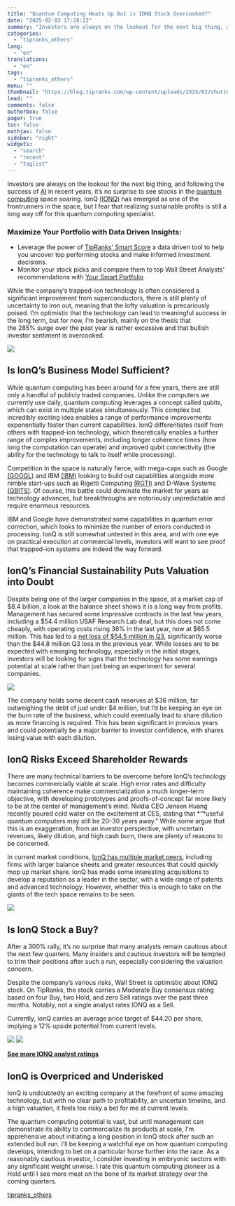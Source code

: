 ```yaml
---
title: "Quantum Computing Heats Up But is IONQ Stock Overcooked?"
date: "2025-02-03 17:28:22"
summary: "Investors are always on the lookout for the next big thing, and following the success of AI in recent years, it’s no surprise to see stocks in the quantum computing space soaring. IonQ (IONQ) has emerged as one of the frontrunners in the space, but I fear that realizing sustainable..."
categories:
  - "tipranks_others"
lang:
  - "en"
translations:
  - "en"
tags:
  - "tipranks_others"
menu: ""
thumbnail: "https://blog.tipranks.com/wp-content/uploads/2025/02/shutterstock_1228219351-750x406.jpg"
lead: ""
comments: false
authorbox: false
pager: true
toc: false
mathjax: false
sidebar: "right"
widgets:
  - "search"
  - "recent"
  - "taglist"
---
```


Investors are always on the lookout for the next big thing, and following the success of [AI](https://www.tipranks.com/compare-stocks/artificial-intelligence) in recent years, it’s no surprise to see stocks in the [quantum computing](https://www.tipranks.com/compare-stocks/quantum-computing) space soaring. IonQ [(IONQ)](https://www.tipranks.com/stocks/ionq) has emerged as one of the frontrunners in the space, but I fear that realizing sustainable profits is still a long way off for this quantum computing specialist.

### Maximize Your Portfolio with Data Driven Insights:

* Leverage the power of [TipRanks' Smart Score](https://www.tipranks.com/screener/top-smart-score-stocks) a data driven tool to help you uncover top performing stocks and make informed investment decisions.
* Monitor your stock picks and compare them to top Wall Street Analysts' recommendations with  [Your Smart Portfolio](https://www.tipranks.com/smart-portfolio/holdings)

While the company’s trapped-ion technology is often considered a significant improvement from superconductors, there is still plenty of uncertainty to iron out, meaning that the lofty valuation is precariously poised. I’m optimistic that the technology can lead to meaningful success in the long term, but for now, I’m bearish, mainly on the thesis that the 285% surge over the past year is rather excessive and that bullish investor sentiment is overcooked.

[![](https://blog.tipranks.com/wp-content/uploads/2025/02/IONQ.jpg)](https://www.tipranks.com/stocks/ionq)

Is IonQ’s Business Model Sufficient?
------------------------------------

While quantum computing has been around for a few years, there are still only a handful of publicly traded companies. Unlike the computers we currently use daily, quantum computing leverages a concept called qubits, which can exist in multiple states simultaneously. This complex but incredibly exciting idea enables a range of performance improvements exponentially faster than current capabilities. IonQ differentiates itself from others with trapped-ion technology, which theoretically enables a further range of complex improvements, including longer coherence times (how long the computation can operate) and improved qubit connectivity (the ability for the technology to talk to itself while processing).

Competition in the space is naturally fierce, with mega-caps such as Google [(GOOGL)](https://www.tipranks.com/stocks/googl) and IBM [(IBM)](https://www.tipranks.com/stocks/ibm) looking to build out capabilities alongside more nimble start-ups such as Rigetti Computing [(RGTI)](https://www.tipranks.com/stocks/rgti) and D-Wave Systems [(QBITS)](https://www.tipranks.com/stocks/qbits). Of course, this battle could dominate the market for years as technology advances, but breakthroughs are notoriously unpredictable and require enormous resources.

IBM and Google have demonstrated some capabilities in quantum error correction, which looks to minimize the number of errors conducted in processing. IonQ is still somewhat untested in this area, and with one eye on practical execution at commercial levels, investors will want to see proof that trapped-ion systems are indeed the way forward.

IonQ’s Financial Sustainability Puts Valuation into Doubt
---------------------------------------------------------

Despite being one of the larger companies in the space, at a market cap of $8.4 billion, a look at the balance sheet shows it is a long way from profits. Management has secured some impressive contracts in the last few years, including a $54.4 million USAF Research Lab deal, but this does not come cheaply, with operating costs rising 36% in the last year, now at $65.5 million. This has led to a [net loss of $54.5 million in Q3](https://www.tipranks.com/stocks/ionq/earnings), significantly worse than the $44.8 million Q3 loss in the previous year. While losses are to be expected with emerging technology, especially in the initial stages, investors will be looking for signs that the technology has some earnings potential at scale rather than just being an experiment for several companies.

[![](https://blog.tipranks.com/wp-content/uploads/2025/01/image-1408-1024x251.png)](https://www.tipranks.com/stocks/ionq/earnings)

The company holds some decent cash reserves at $36 million, far outweighing the debt of just under $4 million, but I’d be keeping an eye on the burn rate of the business, which could eventually lead to share dilution as more financing is required. This has been significant in previous years and could potentially be a major barrier to investor confidence, with shares losing value with each dilution.

IonQ Risks Exceed Shareholder Rewards
-------------------------------------

There are many technical barriers to be overcome before IonQ’s technology becomes commercially viable at scale. High error rates and difficulty maintaining coherence make commercialization a much longer-term objective, with developing prototypes and proofs-of-concept far more likely to be at the center of management’s mind. Nvidia CEO Jensen Huang recently poured cold water on the excitement at CES, stating that *“*useful quantum computers may still be 20–30 years away.” While some argue that this is an exaggeration, from an investor perspective, with uncertain revenues, likely dilution, and high cash burn, there are plenty of reasons to be concerned.

In current market conditions, [IonQ has multiple market peers](https://www.tipranks.com/stocks/ionq/similar-stocks), including firms with larger balance sheets and greater resources that could quickly mop up market share. IonQ has made some interesting acquisitions to develop a reputation as a leader in the sector, with a wide range of patents and advanced technology. However, whether this is enough to take on the giants of the tech space remains to be seen.

[![](https://blog.tipranks.com/wp-content/uploads/2025/01/image-1410-1024x334.png)](https://www.tipranks.com/stocks/ionq/similar-stocks)

Is IonQ Stock a Buy?
--------------------

After a 300% rally, it’s no surprise that many analysts remain cautious about the next few quarters. Many insiders and cautious investors will be tempted to trim their positions after such a run, especially considering the valuation concern.

Despite the company’s various risks, Wall Street is optimistic about IONQ stock. On TipRanks, the stock carries a Moderate Buy consensus rating based on four Buy, two Hold, and zero Sell ratings over the past three months. Notably, not a single analyst rates IONQ as a Sell.

Currently, IonQ carries an average price target of $44.20 per share, implying a 12% upside potential from current levels.

[![](https://blog.tipranks.com/wp-content/uploads/2025/02/IONQ2-1024x421.jpg)](https://www.tipranks.com/stocks/ionq/forecast)
[![](https://blog.tipranks.com/wp-content/uploads/2025/02/IONQ3-1024x272.jpg)](https://www.tipranks.com/stocks/ionq/forecast)

**[See more IONQ analyst ratings](https://www.tipranks.com/stocks/ionq/forecast)**

IonQ is Overpriced and Underisked
---------------------------------

IonQ is undoubtedly an exciting company at the forefront of some amazing technology, but with no clear path to profitability, an uncertain timeline, and a high valuation, it feels too risky a bet for me at current levels.

The quantum computing potential is vast, but until management can demonstrate its ability to commercialize its products at scale, I’m apprehensive about initiating a long position in IonQ stock after such an extended bull run. I’ll be keeping a watchful eye on how quantum computing develops, intending to bet on a particular horse further into the race. As a reasonably cautious investor, I consider investing in embryonic sectors with any significant weight unwise. I rate this quantum computing pioneer as a Hold until I see more meat on the bone of its market strategy over the coming quarters.

[tipranks_others](https://www.tipranks.com/news/article/quantum-computing-heats-up-but-is-ionq-stock-overcooked)
